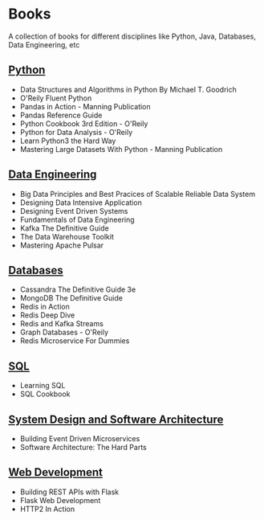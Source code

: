 
# Books

A collection of books for different disciplines like Python, Java, Databases, Data Engineering, etc



## [Python](https://github.com/thebrokenapp/books/tree/main/python)
* Data Structures and Algorithms in Python By Michael T. Goodrich
* O'Reily Fluent Python
* Pandas in Action - Manning Publication
* Pandas Reference Guide
* Python Cookbook 3rd Edition - O'Reily
* Python for Data Analysis - O'Reily
* Learn Python3 the Hard Way
* Mastering Large Datasets With Python - Manning Publication

## [Data Engineering](https://github.com/thebrokenapp/books/tree/main/data-engineering)
* Big Data Principles and Best Pracices of Scalable Reliable Data System
* Designing Data Intensive Application
* Designing Event Driven Systems
* Fundamentals of Data Engineering
* Kafka The Definitive Guide
* The Data Warehouse Toolkit
* Mastering Apache Pulsar

## [Databases](https://github.com/thebrokenapp/books/tree/main/databases)
* Cassandra The Definitive Guide 3e
* MongoDB The Definitive Guide
* Redis in Action
* Redis Deep Dive
* Redis and Kafka Streams
* Graph Databases - O'Reily
* Redis Microservice For Dummies

## [SQL](https://github.com/thebrokenapp/books/tree/main/SQL)
* Learning SQL
* SQL Cookbook

## [System Design and Software Architecture](https://github.com/thebrokenapp/books/tree/main/software-architecture)
* Building Event Driven Microservices
* Software Architecture: The Hard Parts

## [Web Development](https://github.com/thebrokenapp/books/tree/main/web-development)
* Building REST APIs with Flask
* Flask Web Development
* HTTP2 In Action
